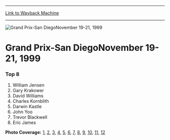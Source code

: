 
---
[Link to Wayback Machine](https://web.archive.org/web/20160228034959/http://magic.wizards.com/en/events/coverage/gpsd99)

[_metadata_:description]:- "Top 8 William Jensen Gary Krakower David Williams Charles Kornblith Darwin Kastle John Yoo Trevor Blackwell Eric James"
[_metadata_:generator]:- "Drupal 7 (http://drupal.org)"
[_metadata_:node]:- "953021"
[_metadata_:source]:- "div-block-system-main"
[_metadata_:title]:- "Grand Prix-San DiegoNovember 19-21, 1999"
[_metadata_:wayback_capture_timestamp]:- "2016-02-28 03:49:59"
[_metadata_:wayback_raw_url]:- "https://web.archive.org/web/20160228034959id_/http://magic.wizards.com/en/events/coverage/gpsd99"
[_metadata_:wayback_url]:- "http://magic.wizards.com/en/events/coverage/gpsd99"
---







![Grand Prix-San Diego<BR>November 19-21, 1999](https://media.magic.wizards.com/images/banner/large_1_4.jpg)





Grand Prix-San DiegoNovember 19-21, 1999
========================================












### Top 8


1. William Jensen
2. Gary Krakower
3. David Williams
4. Charles Kornblith
5. Darwin Kastle
6. John Yoo
7. Trevor Blackwell
8. Eric James

**Photo Coverage:** [1](/en/articles/archive/feature/grand-prix-san-diego-1999photo-coverage-2015-12-16), [2](/en/articles/archive/feature/grand-prix-san-diego-1999photo-coverage-2015-12-16-3), [3](/en/articles/archive/feature/grand-prix-san-diego-1999photo-coverage-2015-12-16-4), [4](/en/articles/archive/feature/grand-prix-san-diego-1999photo-coverage-2015-12-16-5), [5](/en/articles/archive/feature/grand-prix-san-diego-1999photo-coverage-2015-12-16-6), [6](/en/articles/archive/feature/grand-prix-san-diego-1999photo-coverage-2015-12-16-7), [7](/en/articles/archive/feature/grand-prix-san-diego-1999photo-coverage-2015-12-16-8), [8](/en/articles/archive/feature/grand-prix-san-diego-1999photo-coverage-2015-12-16-9), [9](/en/articles/archive/feature/grand-prix-san-diego-1999photo-coverage-2015-12-16-10), [10](/en/articles/archive/feature/grand-prix-san-diego-1999photo-coverage-2015-12-16-0), [11](/en/articles/archive/feature/grand-prix-san-diego-1999photo-coverage-2015-12-16-1), [12](/en/articles/archive/feature/grand-prix-san-diego-1999photo-coverage-2015-12-16-2)






 

